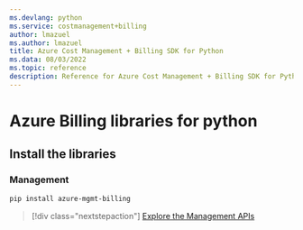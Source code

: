 ```yaml
---
ms.devlang: python
ms.service: costmanagement+billing
author: lmazuel
ms.author: lmazuel
title: Azure Cost Management + Billing SDK for Python
ms.data: 08/03/2022
ms.topic: reference
description: Reference for Azure Cost Management + Billing SDK for Python
---
```

# Azure Billing libraries for python

## Install the libraries


### Management

```bash
pip install azure-mgmt-billing
```
> [!div class="nextstepaction"]
> [Explore the Management APIs](/python/api/overview/azure/billing/management)